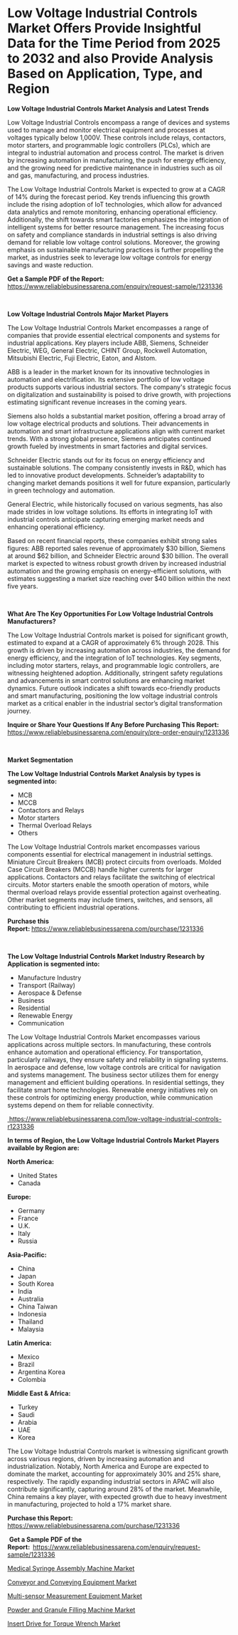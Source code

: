 <p><h1>Low Voltage Industrial Controls Market Offers Provide Insightful Data for the Time Period from 2025 to 2032 and also Provide Analysis Based on Application, Type, and Region</h1></p><p><strong>Low Voltage Industrial Controls Market Analysis and Latest Trends</strong></p>
<p><p>Low Voltage Industrial Controls encompass a range of devices and systems used to manage and monitor electrical equipment and processes at voltages typically below 1,000V. These controls include relays, contactors, motor starters, and programmable logic controllers (PLCs), which are integral to industrial automation and process control. The market is driven by increasing automation in manufacturing, the push for energy efficiency, and the growing need for predictive maintenance in industries such as oil and gas, manufacturing, and process industries.</p><p>The Low Voltage Industrial Controls Market is expected to grow at a CAGR of 14% during the forecast period. Key trends influencing this growth include the rising adoption of IoT technologies, which allow for advanced data analytics and remote monitoring, enhancing operational efficiency. Additionally, the shift towards smart factories emphasizes the integration of intelligent systems for better resource management. The increasing focus on safety and compliance standards in industrial settings is also driving demand for reliable low voltage control solutions. Moreover, the growing emphasis on sustainable manufacturing practices is further propelling the market, as industries seek to leverage low voltage controls for energy savings and waste reduction.</p></p>
<p><strong>Get a Sample PDF of the Report:&nbsp;</strong> <a href="https://www.reliablebusinessarena.com/enquiry/request-sample/1231336?utm_campaign=1905&utm_medium=2&utm_source=Github&utm_content=ia&utm_term=11042025&utm_id=low-voltage-industrial-controls">https://www.reliablebusinessarena.com/enquiry/request-sample/1231336</a></p>
<p>&nbsp;</p>
<p><strong>Low Voltage Industrial Controls Major Market Players</strong></p>
<p><p>The Low Voltage Industrial Controls Market encompasses a range of companies that provide essential electrical components and systems for industrial applications. Key players include ABB, Siemens, Schneider Electric, WEG, General Electric, CHINT Group, Rockwell Automation, Mitsubishi Electric, Fuji Electric, Eaton, and Alstom.</p><p>ABB is a leader in the market known for its innovative technologies in automation and electrification. Its extensive portfolio of low voltage products supports various industrial sectors. The company's strategic focus on digitalization and sustainability is poised to drive growth, with projections estimating significant revenue increases in the coming years.</p><p>Siemens also holds a substantial market position, offering a broad array of low voltage electrical products and solutions. Their advancements in automation and smart infrastructure applications align with current market trends. With a strong global presence, Siemens anticipates continued growth fueled by investments in smart factories and digital services.</p><p>Schneider Electric stands out for its focus on energy efficiency and sustainable solutions. The company consistently invests in R&D, which has led to innovative product developments. Schneider’s adaptability to changing market demands positions it well for future expansion, particularly in green technology and automation.</p><p>General Electric, while historically focused on various segments, has also made strides in low voltage solutions. Its efforts in integrating IoT with industrial controls anticipate capturing emerging market needs and enhancing operational efficiency.</p><p>Based on recent financial reports, these companies exhibit strong sales figures: ABB reported sales revenue of approximately $30 billion, Siemens at around $62 billion, and Schneider Electric around $30 billion. The overall market is expected to witness robust growth driven by increased industrial automation and the growing emphasis on energy-efficient solutions, with estimates suggesting a market size reaching over $40 billion within the next five years.</p></p>
<p>&nbsp;</p>
<p><strong>What Are The Key Opportunities For Low Voltage Industrial Controls Manufacturers?</strong></p>
<p><p>The Low Voltage Industrial Controls market is poised for significant growth, estimated to expand at a CAGR of approximately 6% through 2028. This growth is driven by increasing automation across industries, the demand for energy efficiency, and the integration of IoT technologies. Key segments, including motor starters, relays, and programmable logic controllers, are witnessing heightened adoption. Additionally, stringent safety regulations and advancements in smart control solutions are enhancing market dynamics. Future outlook indicates a shift towards eco-friendly products and smart manufacturing, positioning the low voltage industrial controls market as a critical enabler in the industrial sector’s digital transformation journey.</p></p>
<p><strong>Inquire or Share Your Questions If Any Before Purchasing This Report:</strong> <a href="https://www.reliablebusinessarena.com/enquiry/pre-order-enquiry/1231336?utm_campaign=1905&utm_medium=2&utm_source=Github&utm_content=ia&utm_term=11042025&utm_id=low-voltage-industrial-controls">https://www.reliablebusinessarena.com/enquiry/pre-order-enquiry/1231336</a></p>
<p>&nbsp;</p>
<p><strong>Market Segmentation</strong></p>
<p><strong>The Low Voltage Industrial Controls Market Analysis by types is segmented into:</strong></p>
<p><ul><li>MCB</li><li>MCCB</li><li>Contactors and Relays</li><li>Motor starters</li><li>Thermal Overload Relays</li><li>Others</li></ul></p>
<p><p>The Low Voltage Industrial Controls market encompasses various components essential for electrical management in industrial settings. Miniature Circuit Breakers (MCB) protect circuits from overloads. Molded Case Circuit Breakers (MCCB) handle higher currents for larger applications. Contactors and relays facilitate the switching of electrical circuits. Motor starters enable the smooth operation of motors, while thermal overload relays provide essential protection against overheating. Other market segments may include timers, switches, and sensors, all contributing to efficient industrial operations.</p></p>
<p><strong>Purchase this Report:&nbsp;</strong><a href="https://www.reliablebusinessarena.com/purchase/1231336?utm_campaign=1905&utm_medium=2&utm_source=Github&utm_content=ia&utm_term=11042025&utm_id=low-voltage-industrial-controls">https://www.reliablebusinessarena.com/purchase/1231336</a></p>
<p>&nbsp;</p>
<p><strong>The Low Voltage Industrial Controls Market Industry Research by Application is segmented into:</strong></p>
<p><ul><li>Manufacture Industry</li><li>Transport (Railway)</li><li>Aerospace & Defense</li><li>Business</li><li>Residential</li><li>Renewable Energy</li><li>Communication</li></ul></p>
<p><p>The Low Voltage Industrial Controls Market encompasses various applications across multiple sectors. In manufacturing, these controls enhance automation and operational efficiency. For transportation, particularly railways, they ensure safety and reliability in signaling systems. In aerospace and defense, low voltage controls are critical for navigation and systems management. The business sector utilizes them for energy management and efficient building operations. In residential settings, they facilitate smart home technologies. Renewable energy initiatives rely on these controls for optimizing energy production, while communication systems depend on them for reliable connectivity.</p></p>
<p><a href="https://www.reliablebusinessarena.com/low-voltage-industrial-controls-r1231336?utm_campaign=1905&utm_medium=2&utm_source=Github&utm_content=ia&utm_term=11042025&utm_id=low-voltage-industrial-controls">&nbsp;https://www.reliablebusinessarena.com/low-voltage-industrial-controls-r1231336</a></p>
<p><strong>In terms of Region, the Low Voltage Industrial Controls Market Players available by Region are:</strong></p>
<p>
    <p> <strong> North America: </strong>
        <ul>
            <li>United States</li>
            <li>Canada</li>
        </ul>
        </p> 
    <p> <strong> Europe: </strong>
        <ul>
            <li>Germany</li>
            <li>France</li>
            <li>U.K.</li>
            <li>Italy</li>
            <li>Russia</li>
        </ul>
        </p> 
    <p> <strong> Asia-Pacific: </strong>
        <ul>
            <li>China</li>
            <li>Japan</li>
            <li>South Korea</li>
            <li>India</li>
            <li>Australia</li>
            <li>China Taiwan</li>
            <li>Indonesia</li>
            <li>Thailand</li>
            <li>Malaysia</li>
        </ul>
        </p> 
    <p> <strong> Latin America: </strong>
        <ul>
            <li>Mexico</li>
            <li>Brazil</li>
            <li>Argentina Korea</li>
            <li>Colombia</li>
        </ul>
        </p> 
    <p> <strong> Middle East & Africa: </strong>
        <ul>
            <li>Turkey</li>
            <li>Saudi</li>
            <li>Arabia</li>
            <li>UAE</li>
            <li>Korea</li>
        </ul>
    </p>
    </p>
<p><p>The Low Voltage Industrial Controls market is witnessing significant growth across various regions, driven by increasing automation and industrialization. Notably, North America and Europe are expected to dominate the market, accounting for approximately 30% and 25% share, respectively. The rapidly expanding industrial sectors in APAC will also contribute significantly, capturing around 28% of the market. Meanwhile, China remains a key player, with expected growth due to heavy investment in manufacturing, projected to hold a 17% market share.</p></p>
<p><strong>Purchase this Report: </strong><a href="https://www.reliablebusinessarena.com/purchase/1231336?utm_campaign=1905&utm_medium=2&utm_source=Github&utm_content=ia&utm_term=11042025&utm_id=low-voltage-industrial-controls">https://www.reliablebusinessarena.com/purchase/1231336</a></p>
<p>&nbsp;<strong>Get a Sample PDF of the Report:&nbsp;&nbsp;</strong><a href="https://www.reliablebusinessarena.com/enquiry/request-sample/1231336?utm_campaign=1905&utm_medium=2&utm_source=Github&utm_content=ia&utm_term=11042025&utm_id=low-voltage-industrial-controls">https://www.reliablebusinessarena.com/enquiry/request-sample/1231336</a></p>
<p><strong></strong></p>
<p><p><a href="https://github.com/lehumiston1971679/Market-Research-Report-List-1/blob/main/medical-syringe-assembly-machine-market.md?utm_campaign=1905&utm_medium=2&utm_source=Github&utm_content=ia&utm_term=11042025&utm_id=low-voltage-industrial-controls">Medical Syringe Assembly Machine Market</a></p><p><a href="https://github.com/shewlisapsai/Market-Research-Report-List-1/blob/main/conveyor-and-conveying-equipment-market.md?utm_campaign=1905&utm_medium=2&utm_source=Github&utm_content=ia&utm_term=11042025&utm_id=low-voltage-industrial-controls">Conveyor and Conveying Equipment Market</a></p><p><a href="https://github.com/hunanuzmez/Market-Research-Report-List-1/blob/main/multi-sensor-measurement-equipment-market.md?utm_campaign=1905&utm_medium=2&utm_source=Github&utm_content=ia&utm_term=11042025&utm_id=low-voltage-industrial-controls">Multi-sensor Measurement Equipment Market</a></p><p><a href="https://github.com/semiensamuel72378/Market-Research-Report-List-1/blob/main/powder-and-granule-filling-machine-market.md?utm_campaign=1905&utm_medium=2&utm_source=Github&utm_content=ia&utm_term=11042025&utm_id=low-voltage-industrial-controls">Powder and Granule Filling Machine Market</a></p><p><a href="https://github.com/mriwacraane/Market-Research-Report-List-1/blob/main/insert-drive-for-torque-wrench-market.md?utm_campaign=1905&utm_medium=2&utm_source=Github&utm_content=ia&utm_term=11042025&utm_id=low-voltage-industrial-controls">Insert Drive for Torque Wrench Market</a></p></p>